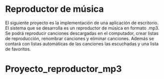 # Reproductor de música

El siguiente proyecto es la implementación de una aplicación de escritorio. El sistema que se desarrolla es un reproductor de música en formato .mp3. Se podrá reproducir canciones descargadas en el computador, crear listas de reproducción, renombrar canciones y eliminar canciones. Además se contará con listas automáticas de las canciones las escuchadas y una lista de favoritos.

# Proyecto_reproductor_mp3
